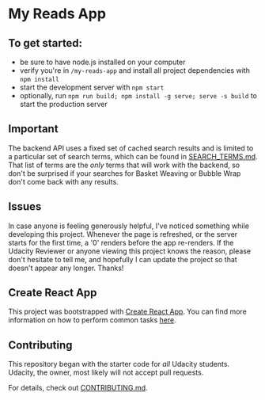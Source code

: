 # My Reads App

## To get started:

* be sure to have node.js installed on your computer
* verify you're in `/my-reads-app` and install all project dependencies with `npm install`
* start the development server with `npm start`
* optionally, run `npm run build; npm install -g serve; serve -s build` to start the production server

## Important
The backend API uses a fixed set of cached search results and is limited to a particular set of search terms, which can be found in [SEARCH_TERMS.md](SEARCH_TERMS.md). That list of terms are the _only_ terms that will work with the backend, so don't be surprised if your searches for Basket Weaving or Bubble Wrap don't come back with any results.

## Issues

In case anyone is feeling generously helpful, I've noticed something while developing this project. Whenever the page is refreshed, or the server starts for the first time, a '0' renders before the app re-renders. If the Udacity Reviewer or anyone viewing this project knows the reason, please don't hesitate to tell me, and hopefully I can update the project so that doesn't appear any longer. Thanks!

## Create React App

This project was bootstrapped with [Create React App](https://github.com/facebookincubator/create-react-app). You can find more information on how to perform common tasks [here](https://github.com/facebookincubator/create-react-app/blob/master/packages/react-scripts/template/README.md).

## Contributing

This repository began with the starter code for _all_ Udacity students. Udacity, the owner, most likely will not accept pull requests.

For details, check out [CONTRIBUTING.md](CONTRIBUTING.md).
